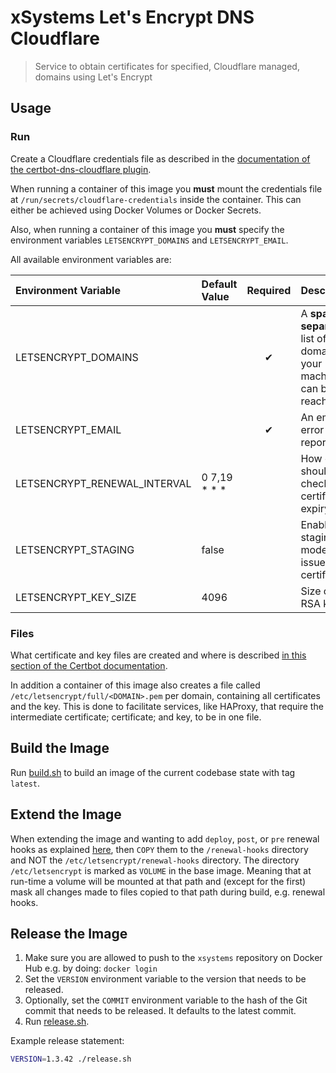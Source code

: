 # xSystems Let's Encrypt DNS Cloudflare

> Service to obtain certificates for specified, Cloudflare managed, domains using Let's Encrypt

## Usage

### Run

Create a Cloudflare credentials file as described in the [documentation of the certbot-dns-cloudflare plugin][certbot-dns-cloudflare].

When running a container of this image you **must** mount the credentials file at `/run/secrets/cloudflare-credentials` inside the container.
This can either be achieved using Docker Volumes or Docker Secrets.

Also, when running a container of this image you **must** specify the environment variables `LETSENCRYPT_DOMAINS` and `LETSENCRYPT_EMAIL`.

All available environment variables are:

| Environment Variable          | Default Value | Required  | Description                                                           |
| :---------------------------- | :------------ | :-------: | :-------------------------------------------------------------------- |
| LETSENCRYPT_DOMAINS           |               |     ✔     | A **space separated** list of domains your machine can be reached at  |
| LETSENCRYPT_EMAIL             |               |     ✔     | An email for error reporting                                          |
| LETSENCRYPT_RENEWAL_INTERVAL  | 0 7,19 * * *  |           | How often should be checked for certificate expiry                    |
| LETSENCRYPT_STAGING           | false         |           | Enable staging mode i.e. issue **fake** certificates                  |
| LETSENCRYPT_KEY_SIZE          | 4096          |           | Size of the RSA key                                                   |

### Files

What certificate and key files are created and where is described [in this section  of the Certbot documentation][letsencrypt-files].

In addition a container of this image also creates a file called `/etc/letsencrypt/full/<DOMAIN>.pem` per domain, containing all certificates and the key.
This is done to facilitate services, like HAProxy, that require the intermediate certificate; certificate; and key, to be in one file.


## Build the Image

Run [build.sh](build.sh) to build an image of the current codebase state with tag `latest`.


## Extend the Image

When extending the image and wanting to add `deploy`, `post`, or `pre` renewal hooks as explained [here][letsencrypt-renewal-hooks],
then `COPY` them to the `/renewal-hooks` directory and NOT the `/etc/letsencrypt/renewal-hooks` directory.
The directory `/etc/letsencrypt` is marked as `VOLUME` in the base image.
Meaning that at run-time a volume will be mounted at that path and (except for the first) mask all changes made to files copied to that path during build, e.g. renewal hooks.


## Release the Image

1. Make sure you are allowed to push to the `xsystems` repository on Docker Hub e.g. by doing: `docker login`
2. Set the `VERSION` environment variable to the version that needs to be released.
3. Optionally, set the `COMMIT` environment variable to the hash of the Git commit that needs to be released. It defaults to the latest commit.
4. Run [release.sh](release.sh).

Example release statement:

```sh
VERSION=1.3.42 ./release.sh
```


[certbot-dns-cloudflare]: https://certbot-dns-cloudflare.readthedocs.io/en/stable/ "Documentation of the certbot-dns-cloudflare plugin"
[letsencrypt-files]: https://certbot.eff.org/docs/using.html#where-are-my-certificates "Files created by Let's Encrypt"
[letsencrypt-renewal-hooks]: https://certbot.eff.org/docs/using.html#renewing-certificates "Renewal Hooks"
